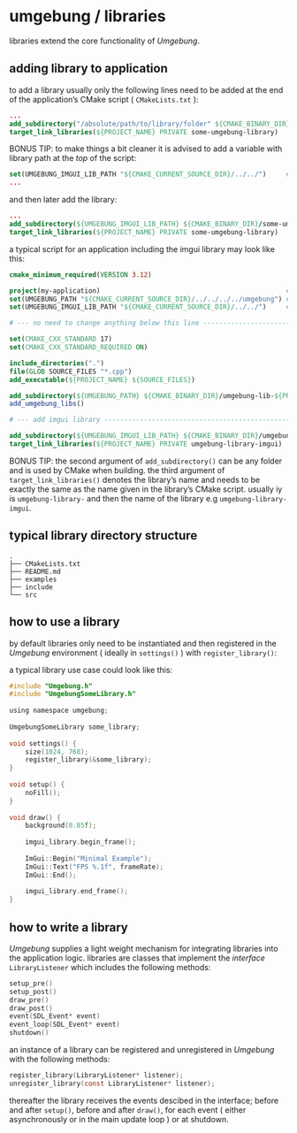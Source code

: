 # umgebung / libraries

libraries extend the core functionality of *Umgebung*.

## adding library to application

to add a library usually only the following lines need to be added at the end of the application’s CMake script ( `CMakeLists.txt` ):

```CMake
...
add_subdirectory("/absolute/path/to/library/folder" ${CMAKE_BINARY_DIR}/some-umgebung-library-${PROJECT_NAME})
target_link_libraries(${PROJECT_NAME} PRIVATE some-umgebung-library)
```

BONUS TIP: to make things a bit cleaner it is advised to add a variable with library path at the *top* of the script:

```CMake
set(UMGEBUNG_IMGUI_LIB_PATH "${CMAKE_CURRENT_SOURCE_DIR}/../../")     # set path to umgebung imgui library
...
```

and then later add the library:

```CMake
...
add_subdirectory(${UMGEBUNG_IMGUI_LIB_PATH} ${CMAKE_BINARY_DIR}/some-umgebung-library-${PROJECT_NAME})
target_link_libraries(${PROJECT_NAME} PRIVATE some-umgebung-library)

```

a typical script for an application including the imgui library may look like this:

```CMake
cmake_minimum_required(VERSION 3.12)

project(my-application)                                               # set application name
set(UMGEBUNG_PATH "${CMAKE_CURRENT_SOURCE_DIR}/../../../../umgebung") # set path to umgebung library
set(UMGEBUNG_IMGUI_LIB_PATH "${CMAKE_CURRENT_SOURCE_DIR}/../../")     # set path to umgebung imgui library

# --- no need to change anything below this line ------------------------------

set(CMAKE_CXX_STANDARD 17)
set(CMAKE_CXX_STANDARD_REQUIRED ON)

include_directories(".")
file(GLOB SOURCE_FILES "*.cpp")
add_executable(${PROJECT_NAME} ${SOURCE_FILES})

add_subdirectory(${UMGEBUNG_PATH} ${CMAKE_BINARY_DIR}/umgebung-lib-${PROJECT_NAME})
add_umgebung_libs()

# --- add imgui library -------------------------------------------------------

add_subdirectory(${UMGEBUNG_IMGUI_LIB_PATH} ${CMAKE_BINARY_DIR}/umgebung-imgui-${PROJECT_NAME})
target_link_libraries(${PROJECT_NAME} PRIVATE umgebung-library-imgui)
```

BONUS TIP: the second argument of `add_subdirectory()` can be any folder and is used by CMake when building. the third argument of `target_link_libraries()` denotes the library’s name and needs to be exactly the same as the name given in the library’s CMake script. usually iy is `umgebung-library-` and then the name of the library e.g `umgebung-library-imgui`.

## typical library directory structure

```
.
├── CMakeLists.txt
├── README.md
├── examples
├── include
└── src
```

## how to use a library

by default libraries only need to be instantiated and then registered in the *Umgebung* environment ( ideally in `settings()` ) with `register_library()`:

a typical library use case could look like this:


```c
#include "Umgebung.h"  
#include "UmgebungSomeLibrary.h"  
  
using namespace umgebung;  
  
UmgebungSomeLibrary some_library;  
  
void settings() {  
    size(1024, 768);  
    register_library(&some_library);  
}  
  
void setup() {  
    noFill();  
}  
  
void draw() {  
    background(0.85f);  
  
    imgui_library.begin_frame();  
  
    ImGui::Begin("Minimal Example");  
    ImGui::Text("FPS %.1f", frameRate);  
    ImGui::End();  
  
    imgui_library.end_frame();  
}
```

## how to write a library

*Umgebung* supplies a light weight mechanism for integrating libraries into the application logic. libraries are classes that implement the *interface* `LibraryListener` which includes the following methods:

```c
setup_pre()                  
setup_post()                 
draw_pre()                   
draw_post()                  
event(SDL_Event* event)
event_loop(SDL_Event* event)
shutdown()
```

an instance of a library can be registered and unregistered in *Umgebung* with the following methods:

```c
register_library(LibraryListener* listener);
unregister_library(const LibraryListener* listener);
```

thereafter the library receives the events descibed in the interface; before and after `setup()`, before and after `draw()`, for each event ( either asynchronously or in the main update loop ) or at shutdown.